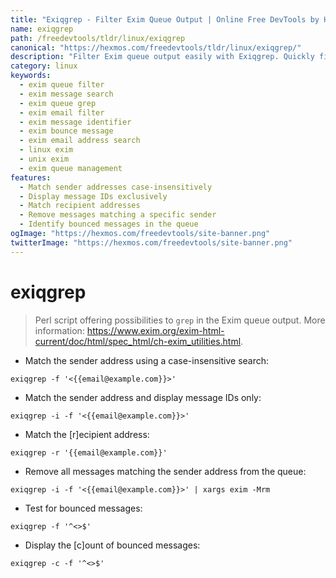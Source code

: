 ```yaml
---
title: "Exiqgrep - Filter Exim Queue Output | Online Free DevTools by Hexmos"
name: exiqgrep
path: /freedevtools/tldr/linux/exiqgrep
canonical: "https://hexmos.com/freedevtools/tldr/linux/exiqgrep/"
description: "Filter Exim queue output easily with Exiqgrep. Quickly find emails and messages by sender or recipient. Free online tool, no registration required."
category: linux
keywords:
  - exim queue filter
  - exim message search
  - exim queue grep
  - exim email filter
  - exim message identifier
  - exim bounce message
  - exim email address search
  - linux exim
  - unix exim
  - exim queue management
features:
  - Match sender addresses case-insensitively
  - Display message IDs exclusively
  - Match recipient addresses
  - Remove messages matching a specific sender
  - Identify bounced messages in the queue
ogImage: "https://hexmos.com/freedevtools/site-banner.png"
twitterImage: "https://hexmos.com/freedevtools/site-banner.png"
---
```


# exiqgrep

> Perl script offering possibilities to `grep` in the Exim queue output.
> More information: <https://www.exim.org/exim-html-current/doc/html/spec_html/ch-exim_utilities.html>.

- Match the sender address using a case-insensitive search:

`exiqgrep -f '<{{email@example.com}}>'`

- Match the sender address and display message IDs only:

`exiqgrep -i -f '<{{email@example.com}}>'`

- Match the [r]ecipient address:

`exiqgrep -r '{{email@example.com}}'`

- Remove all messages matching the sender address from the queue:

`exiqgrep -i -f '<{{email@example.com}}>' | xargs exim -Mrm`

- Test for bounced messages:

`exiqgrep -f '^<>$'`

- Display the [c]ount of bounced messages:

`exiqgrep -c -f '^<>$'`
